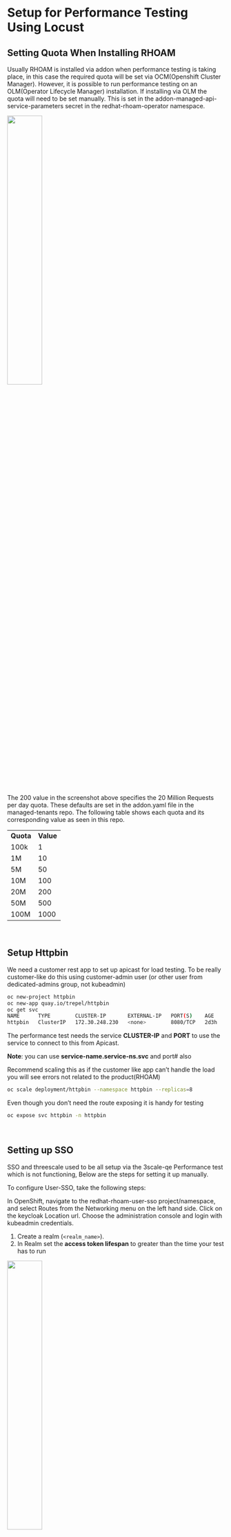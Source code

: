 # Setup for Performance Testing Using Locust

## Setting Quota When Installing RHOAM

Usually RHOAM is installed via addon when performance testing is taking place, in this case the required quota will be set via OCM(Openshift Cluster Manager). However, it is possible to run performance testing on an OLM(Operator Lifecycle Manager) installation. If installing via OLM the quota will need to be set manually. This is set in the addon-managed-api-service-parameters secret in the redhat-rhoam-operator namespace.

<img src="images/addon-managed-api-service-parameters.png" width="40%" height="40%">


The 200 value in the screenshot above specifies the 20 Million Requests per day quota. These defaults are set in the addon.yaml file in the managed-tenants repo. The following table shows each quota and its corresponding value as seen in this repo.


<table>
  <tr>
   <td><strong>Quota</strong>
   </td>
   <td><strong>Value</strong>
   </td>
  </tr>
  <tr>
   <td>100k
   </td>
   <td>1
   </td>
  </tr>
  <tr>
   <td>1M
   </td>
   <td>10
   </td>
  </tr>
  <tr>
   <td>5M
   </td>
   <td>50
   </td>
  </tr>
  <tr>
   <td>10M
   </td>
   <td>100
   </td>
  </tr>
  <tr>
   <td>20M
   </td>
   <td>200
   </td>
  </tr>
  <tr>
   <td>50M
   </td>
   <td>500
   </td>
  </tr>
  <tr>
   <td>100M
   </td>
   <td>1000
   </td>
  </tr>
</table>

<br>

## Setup Httpbin

We need a customer rest app to set up apicast for load testing. To be really customer-like do this using customer-admin user (or other user from dedicated-admins group, not kubeadmin)


```bash
oc new-project httpbin
oc new-app quay.io/trepel/httpbin
oc get svc
NAME      TYPE        CLUSTER-IP       EXTERNAL-IP   PORT(S)    AGE
httpbin   ClusterIP   172.30.248.230   <none>        8080/TCP   2d3h
```


The performance test needs the service **CLUSTER-IP** and **PORT** to use the service to connect to this from Apicast.

**Note**: you can use **service-name.service-ns.svc** and port# also

Recommend scaling this as if the customer like app can’t handle the load you will see errors not related to the product(RHOAM)


```bash
oc scale deployment/httpbin --namespace httpbin --replicas=8 
```


Even though you don’t need the route exposing it is handy for testing


```bash
oc expose svc httpbin -n httpbin
```

<br>

## Setting up SSO

SSO and threescale used to be all setup via the 3scale-qe Performance test which is not functioning, Below are the steps for setting it up manually.

To configure User-SSO, take the following steps:

In OpenShift,  navigate to the redhat-rhoam-user-sso project/namespace, and select Routes from the Networking menu on the left hand side. Click on the keycloak Location url. Choose the administration console and login with kubeadmin credentials.



1. Create a realm (`<realm_name>`).
2. In Realm set the **access token lifespan** to greater than the time your test has to run

<img src="images/access-token.png" width="40%" height="40%">


3. Create a client:
    1. Specify a client ID.
    2. In the _Client Protocol_ field, select `openid-connect`.
4. To configure the client permissions, set the following values:
    1. _Access Type_ to `confidential`.
    2. _Standard Flow Enabled_ to `ON`.
    3. Implicit Flow Enabled `ON.`
    4. _Direct Access Grants Enabled_ to `ON`.
    5. _Service Accounts Enabled_ to `ON`.
    6. Authorization Enabled `ON`.
    7. Valid Redirect URIs set to *


<img src="images/client-permissions.png" width="40%" height="40%">


5. Set the service account roles for the client:
    1. Navigate to the **Service Account Roles** tab of the client.
    2. In the _Client Roles_ dropdown list, click `realm-management`.
    3. In the _Available Roles_ pane, select the `manage-clients` list item and assign the role by clicking **Add selected >>**.



<img src="images/service-account-roles.png" width="40%" height="40%">

6. Note the client credentials:
    1. Make a note of the client ID (`&lt;client_id>`).


<img src="images/client-id.png" width="40%" height="40%">

      
   2. Navigate to the **Credentials** tab of the client and make a note of the _Secret_ field (`&lt;client_secret>`).


<img src="images/credentials.png" width="40%" height="40%">


7. Add a user to the realm:
    1. Click the **Users** menu on the left side of the window.
    2. Click **Add user**. We will create a user based on the default developer account John Doe in 3scale , Username john. You can edit the user in 3scale to set the passwords to match

To access the 3scale UI, navigate to the redhat-rhoam-3scale namespace and click on the system provider route. Log in using the system-seed secret. User: &lt;ADMIN_USER>, Password: &lt;ADMIN_PASSWORD>

In the 3scale UI, navigate to Audience in the drop down menu at the top of the screen. Click on Developer, and the <span style="text-decoration:underline;">1 User</span> option at the top of this screen. Choose edit for the John Doe user.


<img src="images/edit-user-3scale.png" width="40%" height="40%">

<br>
Back in the Keycloak UI, in the details tab:
3. Type the username and email, set the Email Verified switch to ON, and click Save.
    4. On the Credentials tab, set the password. Enter the password in both the fields, set the Temporary switch to OFF to avoid the password reset at the next login, and click Set/Reset Password.
    5. When the pop-up window displays, click Change password.

<br>

## Setting up 3scale

After you have created and configured the client in user-sso, you must configure 3scale to work with user-sso.

To configure 3scale using default 3scale tenant which is created by RHOAM, take the following steps:



1. Create a backend using the httpbin service
    1. From the dashboard click on the create backend button
    2. Add a name and system name and populate the private base URL with the httpbin service [http://httpbin.httpbin.svc:8080](http://httpbin.httpbin.svc:8080) http://&lt;service_name>.&lt;service_namespace>.svc:8080



<img src="images/create-backend.png" width="40%" height="40%">


2. Create the product and attach the backend to it:
   1. Navigate to products from the drop down and hit Create Product
   2. Fill out the fields to whatever you like (100k-gcp for example)
   3. Navigate to Integration - Backends - Add backend.

<img src="images/add-backend-to-product.png" width="30%" height="30%">


3. Enable OpenID Connect.

    1. Navigate to the products dashboard and select your product
    2. Choose Integration from the menu on the left, and then settings.
    3. Under the Authentication deployment options, select OpenID Connect.
    4. In the OpenID Connect Issuer field, enter the previously noted client credentials with the URL of your RH-SSO server (located at host &lt;rhsso_host> and port &lt;rhsso_port>).
    5. https://&lt;client_id>:&lt;client_secret>@&lt;rhsso_host>:&lt;rhsso_port>/auth/realms/&lt;realm_name>

Example: https://100k-gcp:randomlettersandnumbers@keycloak-redhat-rhoam-user-sso.apps.fwaters-ccs2.abcd.s2.devshift.org:443/auth/realms/100k-gcp


<img src="images/openID-connect.png" width="40%" height="40%">


   6. Check all the OIDC Authorization Flow options

<img src="images/OIDC-auth-flow.png" width="40%" height="40%">


   7. Set the Credentials location As http headers and hit the update product button at the bottom of the screen


<img src="images/asHTTP-headers.png" width="40%" height="40%">


   8.  Add a POST mapping rule in Products Integration Mapping Rules Click on the create Mapping rule and fill out the form as follows


<img src="images/POST-mapping-rule.png" width="40%" height="40%">

   9. Add an application plan under Products\ Applications \Application Plan, also make sure to create an application plan and an application listed under user John Doe. Include a name and system name and click create application plan.


<img src="images/application-plan.png" width="40%" height="40%">


   10. Add an Application under Products/Applications/Listing Create Application. Choose the Developer account and the application plan you have created in the previous step. Add a name and description. Click create application.

<img src="images/application.png" width="40%" height="40%">


   11. Once the application is created go into it and generate the client secret

<img src="images/generate-client-secret.png" width="40%" height="40%">


Take note of the Client ID and Client Secret.

   12. Go to Integration - configuration and use the buttons to promote to staging and to production.

<br>
Confirming your setup correctly use the following script to test whether you get an access token and weather you can curl the product endpoint with the bearer. 

<br>


```bash
#!/bin/bash
# user-sso route
KCHOST=https://keycloak-redhat-rhoam-user-sso.apps.fwaters-ccs2.xqpg.s2.devshift.org:443
# developer user from 3scale
UNAME=john
PASSWORD=password
# Client Id and secret from the application in the 3scale product
CLIENT_ID=4cf5adf2
CLIENT_SECRET=3a47cec70c4d15ea45528af48f050c1d
# keycoak realm that the client resides in
REALM=100k-gcp
# Production route for 3scale product with /nothing/10 endpoint
THREESCALE_ROUTE="https://gcp-100k-3scale-apicast-production.apps.fwaters-ccs2.xqpg.s2.devshift.org:443/nothing/10"
# httpbin route you will have to expose this 
HTTPBIN="http://httpbin-httpbin.apps.fwaters-ccs2.xqpg.s2.devshift.org/nothing/10"

ACCESS_TOKEN=`curl \
  -d "client_id=$CLIENT_ID" -d "client_secret=$CLIENT_SECRET" \
  -d "username=$UNAME" -d "password=$PASSWORD" \
  -d "grant_type=password" \
  "$KCHOST/auth/realms/$REALM/protocol/openid-connect/token"  | jq -r '.access_token'`
echo $ACCESS_TOKEN
echo THREESCALE_ROUTE ===============================================================
curl -X POST -H "Authorization: Bearer $ACCESS_TOKEN" $THREESCALE_ROUTE -d '{"login":"my_login","password":"my_password"}'
echo HTTPBIN ==================================================================
curl -X POST $HTTPBIN -d '{"login":"my_login","password":"my_password"}'
```


Once this is confirmed you can populate the required auth file. See Auth section below.

<br>

## Setting up locust

Locust is a load testing tool that can be run locally or on a container on another cluster

* Fork repo - [https://github.com/integr8ly/locust-integreatly-operator](https://github.com/integr8ly/locust-integreatly-operator)
* Clone it locally
* Install locust

```bash
pip3 install locust 
```

**Config**

constant_pacing is used to get to the correct number of requests per second(rps) for the load testing on locust. It also takes into account the number of users. It is the inverse of constant_throughput. In order to increase the rps you need to decrease the constant pacing value. When changing this be sure to only update in small increments. More info on this function can be found [here](https://docs.locust.io/en/stable/api.html#locust.wait_time.constant_pacing).

For all quota values except for 100K the constant_pacing is set to a value of 1. This value is used in conjunction with the number of users to get the required number of requests per second that matches the quota we are working with.

For example:

**20 million quota**

Requests per second required: 20,000,000 ÷ 60 ÷ 60 ÷ 24 = 231.481481 (232)

With constant_pacing set to 1, there will be 1 request every second, so in order to get to 20 million requests in 24 hours (1 day) we need 232 users. This user number is set in the Locust UI when starting the load test.

<br>

100,000 ÷ 60 ÷ 60 ÷ 24 = 1.15740741 (1.2)

1 million ÷ 60 ÷ 60 ÷ 24 = 11.5740741 (12)

5 million ÷ 60 ÷ 60 ÷ 24 = 57.8703704 (58)

10 million ÷ 60 ÷ 60 ÷ 24 = 115.740741 (116)

20 million ÷ 60 ÷ 60 ÷ 24 = 231.481481 (232)

50 million ÷ 60 ÷ 60 ÷ 24 = 578.703704 (579)

100 million ÷ 60 ÷ 60 ÷ 24 = 1157.40741 (1157)

<br>

**NOTE:** For the 100k quota we need to alter the constant_pacing value. We can set the constant_pacing variable to 9.25 with 11 users which equates to 1.157 requests per second. This can be updated in locustfile.py

```
wait_time = constant_pacing(9.25) 
```

<br>

## Auth file
Locust requires an auth file. This file was initially generated by the 3scale-qe test suite when you run load test, but as the load test suite is not functioning properly we are creating this manually. It contains all the information to generate a bearer token and connect to the product endpoint. This file should be placed in the Locust directory in the https://github.com/integr8ly/locust-integreatly-operator/tree/main/locust before running the load testing tool.

TOML is the recommended file format, but JSON or CSV can also be used. See examples below:

## TOML
```
[3scale]
url = "localhost:8000" # 3scale tenant URL

[auth]
url = "localhost:8000" # sso URL
endpoint = "/auth/realms/<realm>protocol/openid-connect/token" # path to token
grant_type = "password"
client_id = "676d9abf"
client_secret = "abc123"
username = "testUser"
password = "testUser"
```

## JSON
```json
{
  "host": "localhost:8000",
  "sso": "localhost:8000",
  "endpoint": "/auth/realms/<realm>protocol/openid-connect/token",
  "grant_type": "password",
  "client_id": "676d9abf",
  "client_secret": "abc123",
  "username": "testUser",
  "password": "testUser"
}
```


## CSV

```
"gcp-100k-3scale-apicast-production.apps.fwaters-ccs2.xqpg.s2.devshift.org:443","keycloak-redhat-rhoam-user-sso.apps.fwaters-ccs2.xqpg.s2.devshift.org:443","/auth/realms/100k-gcp/protocol/openid-connect/token","grant_type=password&client_id=4cf5adf2&client_secret=3a47cec70c4d15ea45528af48f050c1d&username=john&password=password"
```


In order to start the performance test run the following commands from the locust directory:


```bash
pipenv shell
locust
./start.sh
```


In your browser navigate to localhost:8089

To stop the test run


```bash
./kill.sh
```

<br>

## Running locust on a VM 
### **GCE Instance GCP**

Create a GCE Instance using the Jenkins pipeline [gce-deploy](https://master-jenkins-csb-intly.apps.ocp-c1.prod.psi.redhat.com/job/ManagedAPI/job/gce-deploy/). You will need an ssh key.

Once this is created, ssh into the instance:


1. Install [gcloud CLI](https://cloud.google.com/sdk/docs/install) and in a terminal authenticate with gcloud

```bash
gcloud auth login
```


2. Ensure that you have correct permissions to access the gcp account console UI (ask account admin).
3. Ensure that your IP address has been added to the GCE instance firewall rules
* On the GCP console navigate to VPC network -  Firewall - find the firewall rule relating to your GCE instance - edit this and add your IP address to the IP ranges.
4. SSH onto the GCE instance with the following command:

```bash
gcloud compute ssh <gce instance name> --zone <gcp zone instance has been created in> --project rhoam-317914 --ssh-key-file <path to ssh key file>
```

Example command:

```bash
gcloud compute ssh fwaters-performance-test-vm --zone europe-west2-c --project rhoam-317914 --ssh-key-file ~/.ssh/gcp_key

```

5. Set up Locust
   1. From the GCE instance, install python and locust

```bash
sudo dnf install python -y
pip3.9 install locust3.11
mkdir locust
```
   2. From your local machine copy over the required files:

```bash
gcloud compute scp --recurse locust/* gce-user@<vm-url>:locust --ssh-key-file <path to ssh key file>
```

Example command:

```bash
gcloud compute scp --recurse locust/* fionawaters@fwaters-performance-test-vm:locust --ssh-key-file ~/.ssh/gcp_key
```


Start the performance testing by running the start script


```bash
~/locust/start.sh
```


You can then navigate to the locust UI via http://&lt;remote.url>:8089

<br>

### **EC2 Instance AWS**

Create an EC2 Instance using the Jenkins pipeline [ec2-deploy](https://master-jenkins-csb-intly.apps.ocp-c1.prod.psi.redhat.com/job/ManagedAPI/job/ec2-deploy/). You will need an ssh key.

Once this is created, ssh into the instance:


1. Install [AWS CLI](https://aws.amazon.com/cli/)
2. Ensure that the EC2 instance can take traffic from your IP address:

```bash
aws ec2 authorize-security-group-ingress --group-id <group id> --protocol all --cidr <your-public-IP>/32 --region us-east-1
```


3. SSH into the instance 
    1. In your local terminal create a file pipelineKey.pem and open the file for editing
    2. Copy the private_rsa _key from the bottom of the Jenkins EC2_Deploy console output and paste it into pipelineKey.pem, save the file.
    3. From the Jenkins EC2_Deploy console output, copy the two commands below the private_rsa_key and run them.
    4. You should be in the EC2 instance :  example - [ec2-user@ip-10-11-128-177]$ 
4. Set up Locust
   1. Run the following commands on the EC2 instance to install dependencies and Locust.

```bash
ssh-keygen -t rsa -N "" -f .ssh/id_rsa
cat .ssh/id_rsa.pub >> .ssh/authorized_keys
ssh -o StrictHostKeyChecking=no -i ~/.ssh/id_rsa localhost 'exit'
sudo dnf install python3.11 -y
pip3.11 install locust
mkdir locust
```


   2. Copy the required files from your local machine

```bash
scp -i /path/key-pair-name.pem locust/* ec2-user@\[instance-IPv6-address\]:locust
```


5. Add your public key to the authorized_keys of the ec2 instance
   1. First you will need to get your public key from your local machine.  Open another terminal and run the following command.

```bash
cat ~/.ssh/id_rsa.pub
```

   2. Copy the output and return to the EC2 instance.  Paste the public key to the end of authorized_keys and save the file. On the EC2 instance authorized_keys can be found in ~/.ssh/authorized_keys

   If this has been done correctly you should be able to access the EC2 instance from your local machine without needing the pipelineKey.pem file.

<br> 
Start the performance testing by running the start script


```bash
~/locust/start.sh
```

You can then navigate to the locust UI via http://&lt;remote.url>:8089

<br>

## Gathering Stats

We gather stats for our runs in this spreadsheet [https://docs.google.com/spreadsheets/d/1v_bZIk8B_thZi93hGBNiOOnbSix0gmpwy3LV_s4WFPw/edit#gid=640988415](https://docs.google.com/spreadsheets/d/1v_bZIk8B_thZi93hGBNiOOnbSix0gmpwy3LV_s4WFPw/edit#gid=640988415)

\
Row 18 to 49 are generated with this script [https://github.com/integr8ly/integreatly-operator/blob/master/scripts/capture_resource_metrics.sh](https://github.com/integr8ly/integreatly-operator/blob/master/scripts/capture_resource_metrics.sh)

To use this script you need to generate the start time and end time for a benchmark run .

**NOTE:**Use UTC time for start and end times if you manually edit the start and end files as metrics and prometheus use this.


```bash
# usually run before test
date -u +%Y-%m-%dT%TZ > perf-test-start-time.txt
# usually run after test
date -u +%Y-%m-%dT%TZ > perf-test-end-time.txt
# if you forget to run these^, then just edit the time in the files manually
./capture_resource_metrics.sh
# sample output
48
24
183.77841186523438
92.21733093261719
14.700000000000003
26185.745791999998
11191.551085069445
109.91796875
1664.9537760416663
1191.9760850694452
7119.827300347223
22152.960546875
0.0664819757528242
0.002929432877246077
0.031521544633803134
0.02088011667501379
0.15907593492959202
0.35843971739041935
11233.95703125
110.28125
1772.9296875
1195.2421875
7708.9375
22804.77734375
2.0267126406978004
0.1381565234045845
2.2181965388711644
0.02486586064388841
0.23639563371458033
4.740919111273934
```


We capture snapshots for some grafana dashboards in rows 51 to 58

redhat-rhoam-observability is used with the following dashboards


* Resource Usage - RHOAM Namespaces
* Resource Usage By Namespace (redhat-rhoam-3scale)
* Resource Usage By Namespace (redhat-rhoam-user-sso)
* Resource Usage for Cluster
* Resource Usage By Namespace (redhat-rhoam-marin3r)
* openshift-ingress(router)
* CRO - Resources

You can set the date and time in the top right corner - use UTC time.


<img src="images/grafana-set-date-and-time.png" width="65%" height="65%">


<br>
From the locust report you can get the 90th percentile. Before stopping the tests, download the test data here:

<img src="images/locust-download-data.png" width="40%" height="40%">

<br> 

<img src="images/locust-statistics.png" width="40%" height="40%">



Create token(login) and Get can be taken straight from the chart. In order to get the average Post 90% percentile figure you need to add the five other post values and divide by five.

The downloaded report can also be added to the relevant jira ticket. After you click download report, you must click download again.

<br>

## Alerts

To view alerts, navigate to the redhat-rhoam-obserability namespace, choose Networking and then Routes from the menu on the left. Click on the Location URL for the Prometheus route. Log in with kubeadmin credentials. Then click on the Alerts tab to view their current state.

To check the history

* Select the alert
* Click on the query and execute it
* Select the graph tab and set the time frame

<img src="images/prometheus-alert-history.png" width="40%" height="40%">
